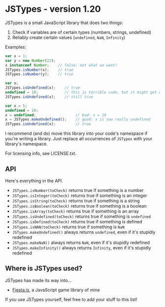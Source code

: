 # JSTypes - version 1.20 #

JSTypes is a small JavaScript library that does two things:

1. Check if variables are of certain types (numbers, strings, undefined)
2. Reliably create certain values (`undefined`, `NaN`, `Infinity`)

Examples:

```javascript
var x = 1;
var y = new Number(22);
x instanceof Number;    // false; not what we want!
JSTypes.isNumber(x);    // true
JSTypes.isNumber(y);    // true
```
```javascript
var x;
JSTypes.isUndefined(x);    // true
undefined = 10;            // this is terrible code, but it might get written!
JSTypes.isUndefined(x);    // still true
```
```javascript
var x = 5;
undefined = 10;
x = undefined;                  // bad: x = 10
x = JSTypes.makeUndefined();    // good: x is now really undefined
JSTypes.isUndefined(x);         // true
```

I recommend (and do) move this library into your code's namespace if you're writing a library. Just replace all occurrences of `JSTypes` with your library's namespace.

For licensing info, see LICENSE.txt.

## API ##

Here's everything in the API.

* `JSTypes.isNumber(toCheck)` returns true if something is a number
* `JSTypes.isInteger(toCheck)` returns true if something is an integer
* `JSTypes.isString(toCheck)` returns true if something is a string
* `JSTypes.isBoolean(toCheck)` returns true if something is a boolean
* `JSTypes.isArray(toCheck)` returns true if something is an array
* `JSTypes.isUndefined(toCheck)` returns true if something is `undefined`
* `JSTypes.isDefined(toCheck)` returns true if something is defined
* `JSTypes.isNAN(toCheck)` returns true if something is `NaN`
* `JSTypes.makeUndefined()` always returns `undefined`, even if it's stupidly redefined
* `JSTypes.makeNaN()` always returns `NaN`, even if it's stupidly redefined
* `JSTypes.makeInfinity()` always returns `Infinity`, even if it's stupidly redefined

## Where is JSTypes used? ##

JSTypes has made its way into...

* [Fiesta.js](http://github.com/EvanHahn/Fiesta.js), a JavaScript game library of mine

If you use JSTypes yourself, feel free to add your stuff to this list!